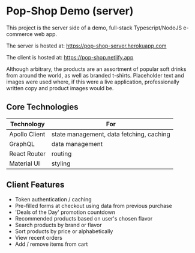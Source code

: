 # Pop-Shop Demo (server)

This project is the server side of a demo, full-stack Typescript/NodeJS e-commerce web app.

The server is hosted at:
https://pop-shop-server.herokuapp.com

The client is hosted at:
https://pop-shop.netlify.app

Although arbitrary, the products are an assortment of popular soft drinks from around the world, as well as branded t-shirts.  Placeholder text and images were used where, if this were a live application, professionally written copy and product images would be.

## Core Technologies
| Technology  | For |
| ------------| -------|
| Apollo Client | state management, data fetching, caching |
| GraphQL | data management |
| React Router | routing |
| Material UI | styling |

## Client Features
* Token authentication / caching
* Pre-filled forms at checkout using data from previous purchase
* 'Deals of the Day' promotion countdown
* Recommended products based on user's chosen flavor
* Search products by brand or flavor
* Sort products by price or alphabetically
* View recent orders
* Add / remove items from cart

